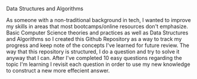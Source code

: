 Data Structures and Algorithms

As someone with a non-traditional background in tech, I wanted to improve my skills in areas that most bootcamps/online resources don't emphasize. Basic Computer Science theories and practices as well as Data Structures and Algorithms so I created this Github Repository as a way to track my progress and keep note of the concepts I've learned for future review. The way that this repository is structured, I do a question and try to solve it anyway that I can. After I've completed 10 easy questions regarding the topic I'm learning I revisit each question in order to use my new knowledge to construct a new more effecient answer.